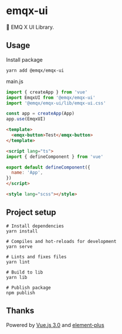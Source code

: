 # emqx-ui

🌌 EMQ X UI Library.

## Usage

Install package

```shell
yarn add @emqx/emqx-ui
```

main.js

```js
import { createApp } from 'vue'
import EmqxUI from '@emqx/emqx-ui'
import '@emqx/emqx-ui/lib/emqx-ui.css'

const app = createApp(App)
app.use(EmqxUI)
```

```html
<template>
  <emqx-button>Test</emqx-button>
</template>

<script lang="ts">
import { defineComponent } from 'vue'

export default defineComponent({
  name: 'App',
})
</script>

<style lang="scss"></style>
```

## Project setup

```shell
# Install dependencies
yarn install

# Compiles and hot-reloads for development
yarn serve

# Lints and fixes files
yarn lint
```

```shell
# Build to lib
yarn lib

# Publish package
npm publish
```

## Thanks

Powered by [Vue.js 3.0](https://v3.vuejs.org/) and [element-plus](https://element-plus.org/#/en-US)
